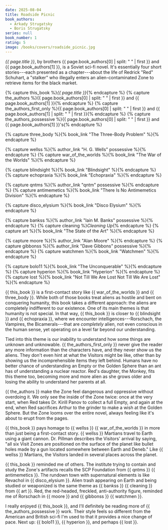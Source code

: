 ```yaml
---
date: 2025-08-04
title: Roadside Picnic
book_authors:
  - Arkady Strugatsky
  - Boris Strugatsky
series: null
book_number: 1
rating: 5
image: /books/covers/roadside_picnic.jpg
---
```


<cite class="book-title">{{ page.title }}</cite>, by brothers <span
class="author-name">{{ page.book_authors[0] | split: " " | first }}</span> and
<span class="author-name">{{ page.book_authors[1] }}</span>, is a Soviet
sci-fi novel. It's essentially four short stories---each presented as a
chapter---about the life of Redrick "Red" Schuhart, a "stalker" who illegally
enters an alien-contaminated Zone to retrieve items for the black market.

{% capture this_book %}<cite class="book-title">{{ page.title }}</cite>{% endcapture %}
{% capture the_authors %}<span class="author-name">{{ page.book_authors[0] | split: " " | first }}</span> and <span class="author-name">{{ page.book_authors[1] }}</span>{% endcapture %}
{% capture the_authors_first_only %}<span class="author-name">{{ page.book_authors[0] | split: " " | first }}</span> and <span class="author-name">{{ page.book_authors[1] | split: " " | first }}</span>{% endcapture %}
{% capture the_authors_possessive %}<span class="author-name">{{ page.book_authors[0] | split: " " | first }}</span> and <span class="author-name">{{ page.book_authors[1] }}</span>'s{% endcapture %}

{% capture three_body %}{% book_link "The Three-Body Problem" %}{% endcapture %}

{% capture wellss %}{% author_link "H. G. Wells" possessive %}{% endcapture %}
{% capture war_of_the_worlds %}{% book_link "The War of the Worlds" %}{% endcapture %}

{% capture blindsight %}{% book_link "Blindsight" %}{% endcapture %}
{% capture echopraxia %}{% book_link "Echopraxia" %}{% endcapture %}

{% capture qntms %}{% author_link "qntm" possessive %}{% endcapture %}
{% capture antimemetics %}{% book_link "There Is No Antimemetics Division" %}{% endcapture %}

{% capture disco_elysium %}{% book_link "Disco Elysium" %}{% endcapture %}

{% capture bankss %}{% author_link "Iain M. Banks" possessive %}{% endcapture %}
{% capture cleaning %}<cite class="short-story-title">Cleaning Up</cite>{% endcapture %}
{% capture art %}{% book_link "The State of the Art" %}{% endcapture %}

{% capture moore %}{% author_link "Alan Moore" %}{% endcapture %}
{% capture gibbonss %}{% author_link "Dave Gibbons" possessive %}{% endcapture %}
{% capture watchmen %}{% book_link "Watchmen" %}{% endcapture %}

{% capture bolo11 %}{% book_link "The Unconquerable" %}{% endcapture %}
{% capture hyperion %}{% book_link "Hyperion" %}{% endcapture %}
{% capture lost %}{% book_link "Not Till We Are Lost Not Till We Are Lost" %}{% endcapture %}

{{ this_book }} is a first-contact story like {{ war_of_the_worlds }} and {{
three_body }}. While both of those books treat aliens as hostile and bent on
conquering humanity, this book takes a different approach: the aliens are
completely indifferent to our existence. One of its main themes is that
humanity is not special. In that way, {{ this_book }} is closer to {{
blindsight }} and {{ echopraxia }}, where we encounter
intelligences---Rorschach, the Vampires, the Bicamerals---that are
_completely_ alien, not even conscious in the human sense, yet operating on a
level far beyond our understanding.

Tied into this theme is our inability to understand how some things are
unknown and unknowable. {{ the_authors_first_only }} never give the reader any
more information than the characters have, and they never show us the aliens.
They don't even hint at what the Visitors might be like, other than by showing
us the incomprehensible items they left behind. Humans have no better chance
of understanding an Empty or the Golden Sphere than an ant has of
understanding a nuclear reactor. Red's daughter, the Monkey, fits this theme
too, becoming more and more alien as she grows older and losing the ability to
understand her parents at all.

{{ the_authors }} make the Zone feel dangerous and oppressive without
overdoing it. We only see the inside of the Zone twice: once at the very
start, when Red takes Dr. Kirill Panov to collect a full Empty, and again at
the end, when Red sacrifices Arthur to the grinder to make a wish at the
Golden Sphere. But the Zone looms over the entire novel, always feeling like
it's about to erupt from the pages.

{{ this_book }} pays homage to {{ wellss }} {{ war_of_the_worlds }} in more
than just being a first-contact story. {{ wellss }} Martians travel to Earth
using a giant cannon. Dr. Pillman describes the Visitors' arrival by saying,
"all six Visit Zones are positioned on the surface of the planet like bullet
holes made by a gun located somewhere between Earth and Deneb." Like {{ wellss
}} Martians, the Visitors landed in several places across the planet.

{{ this_book }} reminded me of others. The institute trying to contain and
study the Zone's artifacts recalls the SCP Foundation from {{ qntms }} {{
antimemetics }}. The rundown town with supernatural elements is like Revachol
in {{ disco_elysium }}. Alien trash appearing on Earth and being studied or
weaponized is the same theme as {{ bankss }} {{ cleaning }} from {{ art }}.
Red, the red-headed, freckled, anti-authority figure, reminded me of Rorschach
in {{ moore }} and {{ gibbonss }} {{ watchmen }}.

I really enjoyed {{ this_book }}, and I'll definitely be reading more of {{
the_authors_possessive }} work. Their style feels so different from the
American and British sci-fi I'm used to that it provides a nice change of
pace. Next up: {{ bolo11 }}, {{ hyperion }}, and perhaps {{ lost }}.
